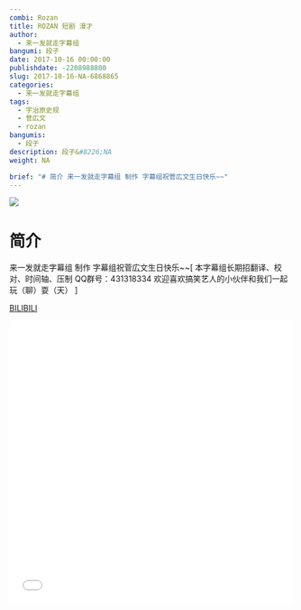 ```yaml
---
combi: Rozan
title: ROZAN 短剧 漫才
author: 
  - 来一发就走字幕组
bangumi: 段子
date: 2017-10-16 00:00:00
publishdate: -2208988800
slug: 2017-10-16-NA-6868865
categories: 
  - 来一发就走字幕组
tags: 
  - 宇治原史规
  - 菅広文
  - rozan
bangumis: 
  - 段子
description: 段子&#8226;NA
weight: NA

brief: "# 简介 来一发就走字幕组 制作 字幕组祝菅広文生日快乐~~"
---
```


![](https://i.imgur.com/FTQT8vk.jpg)

# 简介  
来一发就走字幕组 制作 字幕组祝菅広文生日快乐~~[ 本字幕组长期招翻译、校对、时间轴、压制   QQ群号：431318334 欢迎喜欢搞笑艺人的小伙伴和我们一起玩（聊）耍（天） ]

  [BILIBILI](https://www.bilibili.com/video/av6868865/)


<div class="vcontainer">  <iframe class='video' src="//www.bilibili.com/blackboard/player.html?aid=6868865" width="100%" height="500" frameborder="0" allowfullscreen="allowfullscreen"></iframe></div>
